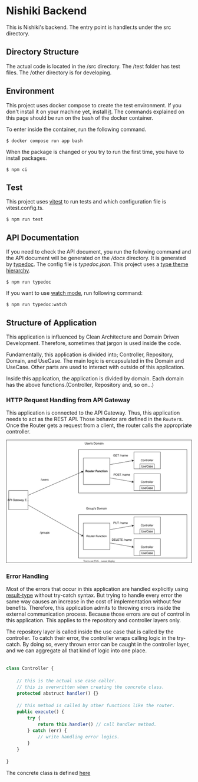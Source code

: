 # Nishiki Backend


This is Nishiki's backend. The entry point is handler.ts under the src directory.

## Directory Structure

The actual code is located in the /src directory. The /test folder has test files.
The /other directory is for developing.

## Environment

This project uses docker compose to create the test environment.
If you don't install it on your machine yet, install [it](https://www.docker.com/get-started/).
The commands explained on this page should be run on the bash of the docker container.

To enter inside the container, run the following command.

```shell
$ docker compose run app bash
```

When the package is changed or you try to run the first time, you have to install packages.

```shell
$ npm ci
```

## Test

This project uses [vitest](https://vitest.dev/) to run tests and which configuration file is vitest.config.ts. 

```shell
$ npm run test
```

## API Documentation

If you need to check the API document, you run the following command and the API document will be generated on the */docs* directory.
It is generated by [typedoc](https://typedoc.org/). The config file is *typedoc.json*.
This project uses a [type theme hierarchy](https://github.com/DiFuks/typedoc-theme-hierarchy).

```shell
$ npm run typedoc
```

If you want to use [watch mode](https://typedoc.org/options/other/#watch), run following command:

```shell
$ npm run typedoc:watch
```

## Structure of Application

This application is influenced by Clean Architecture and Domain Driven Development.
Therefore, sometimes that jargon is used inside the code.

Fundamentally, this application is divided into; Controller, Repository, Domain, and UseCase.
The main logic is encapsulated in the Domain and UseCase.
Other parts are used to interact with outside of this application.

Inside this application, the application is divided by domain.
Each domain has the above functions.(Controller, Repository and, so on...)

### HTTP Request Handling from API Gateway

This application is connected to the API Gateway.
Thus, this application needs to act as the REST API.
Those behavior are defined in the `Router`s.
Once the Router gets a request from a client, the router calls the appropriate controller.

![router-structure](./img/routers.drawio.svg)

### Error Handling

Most of the errors that occur in this application are handled explicitly using [result-type](https://github.com/hitohata/result-ts-type) without try-catch syntax.
But trying to handle every error the same way causes an increase in the cost of implementation without few benefits.
Therefore, this application admits to throwing errors inside the external communication process.
Because those errors are out of control in this application.
This applies to the repository and controller layers only.

The repository layer is called inside the use case that is called by the controller.
To catch their error, the controller wraps calling logic in the try-catch.
By doing so, every thrown error can be caught in the controller layer, and we can aggregate all that kind of logic into one place. 

```ts

class Controller {

    // this is the actual use case caller.
    // this is overwritten when creating the concrete class. 
    protected abstruct handler() {}
    
    // this method is called by other functions like the router.
    public execute() {
        try {
            return this.handler() // call handler method. 
        } catch (err) {
            // write handling error logics.
        }
    }

}

```

The concrete class is defined [here](./src/Shared/Layers/Controller/Controller.ts)